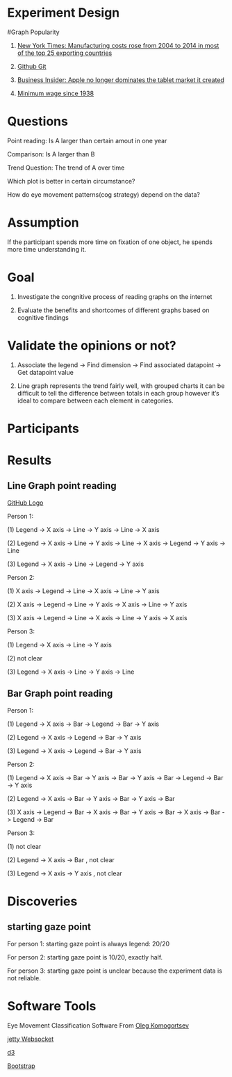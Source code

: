 
# Experiment Design

#Graph Popularity
1. [New York Times: Manufacturing costs rose from 2004 to 2014 in most of the top 25 exporting countries](http://www.nytimes.com/interactive/2015/07/31/business/international/rising-cost-of-manufacturing.html)

2. [Github Git](http://githut.info)

3. [Business Insider: Apple no longer dominates the tablet market it created](http://www.businessinsider.com/apple-no-longer-dominates-the-tablet-market-it-created-2015-7?utm_source=linkedinticker&utm_medium=referral)

4. [Minimum wage since 1938](http://money.cnn.com/interactive/economy/minimum-wage-since-1938/)

# Questions

Point reading: Is A larger than certain amout in one year

Comparison: Is A larger than B

Trend Question: The trend of A over time

Which plot is better in certain circumstance?

How do eye movement patterns(cog strategy) depend on the data?

# Assumption
If the participant spends more time on fixation of one object, he spends more time understanding it. 

# Goal
1. Investigate the congnitive process of reading graphs on the internet


2. Evaluate the benefits and shortcomes of different graphs based on cognitive findings


# Validate the opinions or not?

1. Associate the legend -> Find dimension -> Find associated datapoint -> Get datapoint value


2. Line graph represents the trend fairly well, with grouped charts it can be difficult to tell the difference between totals in each group however it’s ideal to compare between each element in categories.

# Participants

# Results

## Line Graph point reading

[GitHub Logo](../images/projects/eyetribe.png)


Person 1: 

(1) Legend -> X axis -> Line -> Y axis -> Line -> X axis

(2) Legend -> X axis -> Line -> Y axis -> Line -> X axis -> Legend -> Y axis -> Line

(3) Legend -> X axis -> Line -> Legend -> Y axis

Person 2:

(1) X axis -> Legend -> Line -> X axis -> Line -> Y axis

(2) X axis -> Legend -> Line -> Y axis ->  X axis -> Line ->  Y axis

(3) X axis -> Legend -> Line -> X axis -> Line -> Y axis -> X axis

Person 3:

(1) Legend -> X axis -> Line -> Y axis

(2) not clear

(3) Legend -> X axis -> Line -> Y axis -> Line


## Bar Graph point reading

Person 1:

(1) Legend -> X axis -> Bar -> Legend -> Bar -> Y axis

(2) Legend -> X axis -> Legend -> Bar -> Y axis

(3) Legend -> X axis -> Legend -> Bar -> Y axis

Person 2:

(1) Legend -> X axis -> Bar -> Y axis -> Bar -> Y axis -> Bar -> Legend -> Bar -> Y axis

(2) Legend -> X axis -> Bar -> Y axis -> Bar -> Y axis -> Bar 

(3) X axis -> Legend -> Bar -> X axis -> Bar -> Y axis -> Bar -> X axis -> Bar -> Legend -> Bar

Person 3:

(1) not clear

(2) Legend -> X axis -> Bar , not clear

(3) Legend -> X axis -> Y axis , not clear

# Discoveries

## starting gaze point

For person 1: starting gaze point is always legend:  20/20

For person 2: starting gaze point is 10/20, exactly half.

For person 3: starting gaze point is unclear because the experiment data is not reliable. 

# Software Tools
Eye Movement Classification Software From [Oleg Komogortsev](http://cs.txstate.edu/~ok11/index.html)

[jetty Websocket](http://eclipse.org/jetty/)

[d3](http://d3js.org)

[Bootstrap](http://getbootstrap.com)
